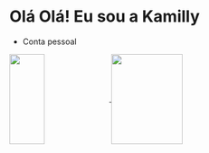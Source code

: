 # Olá Olá! Eu sou a Kamilly  
* Conta pessoal

<div>
  <a href="https://github.com/kamillynaara/github-readme-stats">
    <img height=160em width=35% align="center" src="https://github-readme-stats.vercel.app/api?username=kamillynaara&theme=dracula" />
  </a>

  <a href="https://github.com/kamillynaara/convoychat">
    <img height=160em width=50% align="center" src="https://github-readme-stats.vercel.app/api/top-langs/?username=kamillynaara&hide_progress=true&theme=dracula&langs_count=8" />
  </a>
</div>
